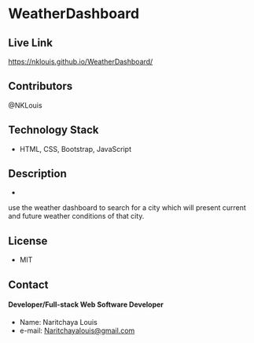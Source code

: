 # WeatherDashboard

## Live Link
https://nklouis.github.io/WeatherDashboard/

## Contributors
@NKLouis

## Technology Stack
* HTML, CSS, Bootstrap, JavaScript

## Description
* 
use the weather dashboard to search for a city which will present current and future weather conditions of that city.
## License
* MIT

## Contact
#### Developer/Full-stack Web Software Developer
* Name: Naritchaya Louis
* e-mail: Naritchayalouis@gmail.com

